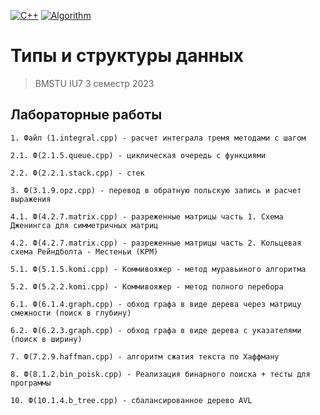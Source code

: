 [![C++](https://img.shields.io/badge/C++-2965f1)](https://ru.wikipedia.org/wiki/C%2B%2B)
[![Algorithm](https://img.shields.io/badge/Algorithm-238c05)](https://en.wikipedia.org/wiki/Algorithm)

# Типы и структуры данных

> BMSTU IU7 3 семестр 2023

## Лабораторные работы 
```
1. Файл (1.integral.cpp) - расчет интеграла тремя методами с шагом

2.1. Ф(2.1.5.queue.cpp) - циклическая очередь с функциями

2.2. Ф(2.2.1.stack.cpp) - стек

3. Ф(3.1.9.opz.cpp) - перевод в обратную польскую запись и расчет выражения

4.1. Ф(4.2.7.matrix.cpp) - разреженные матрицы часть 1. Схема Дженингса для симметричных матриц

4.2. Ф(4.2.7.matrix.cpp) - разреженные матрицы часть 2. Кольцевая схема Рейндболта - Местеньи (КРМ)

5.1. Ф(5.1.5.komi.cpp) - Коммивояжер - метод муравьиного алгоритма

5.2. Ф(5.2.2.komi.cpp) - Коммивояжер - метод полного перебора

6.1. Ф(6.1.4.graph.cpp) - обход графа в виде дерева через матрицу смежности (поиск в глубину)

6.2. Ф(6.2.3.graph.cpp) - обход графа в виде дерева с указателями (поиск в ширину)

7. Ф(7.2.9.haffman.cpp) - алгоритм сжатия текста по Хаффману

8. Ф(8.1.2.bin_poisk.cpp) - Реализация бинарного поиска + тесты для программы

10. Ф(10.1.4.b_tree.cpp) - сбалансированное дерево AVL
```